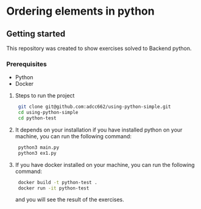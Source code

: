 # Ordering elements in python

## Getting started

This repository was created to show exercises solved to Backend python.

### Prerequisites
- Python
- Docker

1. Steps to run the project
   ```sh
    git clone git@github.com:adcc662/using-python-simple.git
    cd using-python-simple
    cd python-test
   ```
2. It depends on your installation if you have installed python on your machine, you can run the following command:
   ```sh
    python3 main.py
    python3 ex1.py
   ```
   
3. If you have docker installed on your machine, you can run the following command:
   ```sh
    docker build -t python-test .
    docker run -it python-test
   ```
   
   and you will see the result of the exercises.
